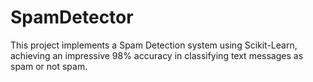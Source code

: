 # SpamDetector
This project implements a Spam Detection system using Scikit-Learn, achieving an impressive 98% accuracy in classifying text messages as spam or not spam.

